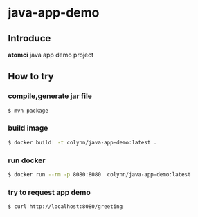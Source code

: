 # java-app-demo

## Introduce
__atomci__ java app demo project


## How to try


### compile,generate jar file
```sh
$ mvn package
```

### build image
```sh
$ docker build  -t colynn/java-app-demo:latest . 
```

### run docker
```sh
$ docker run --rm -p 8080:8080  colynn/java-app-demo:latest
```

### try to request app demo 
```sh
$ curl http://localhost:8080/greeting
```
